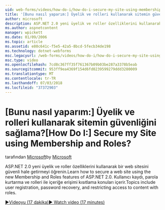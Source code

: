 ```yaml
---
uid: web-forms/videos/how-do-i/how-do-i-secure-my-site-using-membership-and-roles
title: '[Bunu nasıl yaparım:] Üyelik ve rolleri kullanarak sitemin güvenliğini sağlama? | Microsoft Docs'
author: microsoft
description: ASP.NET 2.0 yeni üyelik ve roller özelliklerini kullanarak bir web sitesini güvenli hale getirmeyi öğrenin. Kullanıcı kaydı, parola kurtarma ve restricti Konular...
ms.author: aspnetcontent
manager: wpickett
ms.date: 01/09/2006
ms.topic: article
ms.assetid: e80c641c-f5e5-42a5-8bcd-5fecb34de198
ms.technology: dotnet-webforms
msc.legacyurl: /web-forms/videos/how-do-i/how-do-i-secure-my-site-using-membership-and-roles
msc.type: video
ms.openlocfilehash: 7cd8c367ff35f761367b09b03be287a3378b5eab
ms.sourcegitcommit: 953ff9ea4369f154d6fd0239599279ddd3280009
ms.translationtype: MT
ms.contentlocale: tr-TR
ms.lasthandoff: 07/03/2018
ms.locfileid: "37372903"
---
```

<a name="how-do-i-secure-my-site-using-membership-and-roles"></a><span data-ttu-id="521b0-105">[Bunu nasıl yaparım:] Üyelik ve rolleri kullanarak sitemin güvenliğini sağlama?</span><span class="sxs-lookup"><span data-stu-id="521b0-105">[How Do I:] Secure my Site using Membership and Roles?</span></span>
====================
<span data-ttu-id="521b0-106">tarafından [Microsoft](https://github.com/microsoft)</span><span class="sxs-lookup"><span data-stu-id="521b0-106">by [Microsoft](https://github.com/microsoft)</span></span>

<span data-ttu-id="521b0-107">ASP.NET 2.0 yeni üyelik ve roller özelliklerini kullanarak bir web sitesini güvenli hale getirmeyi öğrenin.</span><span class="sxs-lookup"><span data-stu-id="521b0-107">Learn how to secure a web site using the new Membership and Roles features of ASP.NET 2.0.</span></span> <span data-ttu-id="521b0-108">Kullanıcı kaydı, parola kurtarma ve rolleri ile içeriğe erişimi kısıtlama konuları içerir.</span><span class="sxs-lookup"><span data-stu-id="521b0-108">Topics include user registration, password recovery, and restricting access to content with roles.</span></span>

[<span data-ttu-id="521b0-109">&#9654;Videoyu (17 dakika)</span><span class="sxs-lookup"><span data-stu-id="521b0-109">&#9654; Watch video (17 minutes)</span></span>](https://channel9.msdn.com/Blogs/ASP-NET-Site-Videos/how-do-i-secure-my-site-using-membership-and-roles)
